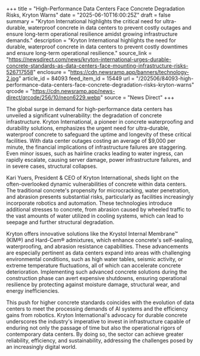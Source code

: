 +++
title = "High-Performance Data Centers Face Concrete Degradation Risks, Kryton Warns"
date = "2025-06-10T16:00:25Z"
draft = false
summary = "Kryton International highlights the critical need for ultra-durable, waterproof concrete in data centers to prevent costly outages and ensure long-term operational resilience amidst growing infrastructure demands."
description = "Kryton International highlights the need for durable, waterproof concrete in data centers to prevent costly downtimes and ensure long-term operational resilience."
source_link = "https://newsdirect.com/news/kryton-international-urges-durable-concrete-standards-as-data-centers-face-mounting-infrastructure-risks-526717558"
enclosure = "https://cdn.newsramp.app/banners/technology-2.jpg"
article_id = 84093
feed_item_id = 15449
url = "/202506/84093-high-performance-data-centers-face-concrete-degradation-risks-kryton-warns"
qrcode = "https://cdn.newsramp.app/news-direct/qrcode/256/10/neon6229.webp"
source = "News Direct"
+++

<p>The global surge in demand for high-performance data centers has unveiled a significant vulnerability: the degradation of concrete infrastructure. Kryton International, a pioneer in concrete waterproofing and durability solutions, emphasizes the urgent need for ultra-durable, waterproof concrete to safeguard the uptime and longevity of these critical facilities. With data center outages costing an average of $9,000 per minute, the financial implications of infrastructure failures are staggering. Even minor issues, such as hairline cracks leading to water ingress, can rapidly escalate, causing server damage, power infrastructure failures, and in severe cases, structural collapses.</p><p>Kari Yuers, President & CEO of Kryton International, sheds light on the often-overlooked dynamic vulnerabilities of concrete within data centers. The traditional concrete's propensity for microcracking, water penetration, and abrasion presents substantial risks, particularly as facilities increasingly incorporate robotics and automation. These technologies introduce additional stresses to concrete, from abrasion caused by wheeled traffic to the vast amounts of water utilized in cooling systems, which can lead to seepage and further structural degradation.</p><p>Kryton offers innovative solutions like the Krystol Internal Membrane™ (KIM®) and Hard-Cem® admixtures, which enhance concrete's self-sealing, waterproofing, and abrasion resistance capabilities. These advancements are especially pertinent as data centers expand into areas with challenging environmental conditions, such as high water tables, seismic activity, or extreme temperature fluctuations, all of which can accelerate concrete deterioration. Implementing such advanced concrete solutions during the construction phase can avert expensive shutdowns, ensuring operational resilience by protecting against moisture damage, structural wear, and energy inefficiencies.</p><p>This push for higher concrete standards coincides with the evolution of data centers to meet the processing demands of AI systems and the efficiency gains from robotics. Kryton International's advocacy for durable concrete underscores the industry's imperative to invest in infrastructure capable of enduring not only the passage of time but also the operational rigors of contemporary data centers. By doing so, the sector can achieve greater reliability, efficiency, and sustainability, addressing the challenges posed by an increasingly digital world.</p>